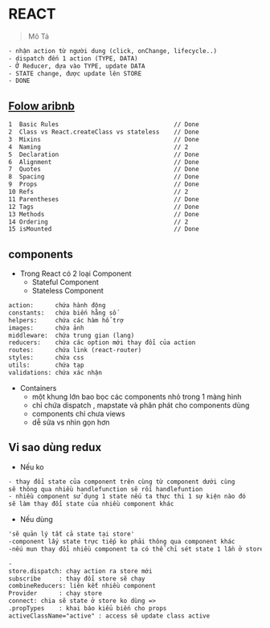 # REACT

> Mô Tả
```html
- nhận action từ người dung (click, onChange, lifecycle..)
- dispatch đến 1 action (TYPE, DATA)
- Ở Reducer, dựa vào TYPE, update DATA
- STATE change, được update lên STORE
- DONE
```

## [Folow aribnb](https://github.com/airbnb/javascript/tree/master/react)
```html
1  Basic Rules                                // Done
2  Class vs React.createClass vs stateless    // Done
3  Mixins                                     // Done
4  Naming                                     // 2
5  Declaration                                // Done
6  Alignment                                  // Done
7  Quotes                                     // Done
8  Spacing                                    // Done
9  Props                                      // Done
10 Refs                                       // 2
11 Parentheses                                // Done
12 Tags                                       // Done
13 Methods                                    // Done
14 Ordering                                   // 2
15 isMounted                                  // Done
```
## components
- Trong React  có 2 loại Component
    + Stateful Component 
    + Stateless Component

```html
action:      chứa hành động
constants:   chứa biến hằng số
helpers:     chứa các hàm hổ trợ
images:      chứa ảnh
middleware:  chứa trung gian (lang)
reducers:    chứa các option mới thay đổi của action 
routes:      chứa link (react-router)
styles:      chứa css
utils:       chứa tạp
validations: chứa xác nhận
```

- Containers
    + một khung lớn bao bọc các components nhỏ trong 1 màng hình
    + chỉ chứa dispatch , mapstate và phân phát cho components dùng
    + components chỉ chưa views
    + dễ sửa vs nhìn gọn hơn

## Vi sao dùng redux
- Nếu ko
```html
- thay đổi state của component trên cùng từ component dưới cùng
sẽ thông qua nhiều handlefunction sẽ rối handlefuntion
- nhiều component sử dụng 1 state nếu ta thực thi 1 sự kiện nào đó 
sẽ làm thay đổi state của nhiều component khác
```
- Nếu dùng
```html
'sẽ quản lý tất cả state tại store'
-component lấy state trực tiếp ko phải thông qua component khác
-nếu mun thay đổi nhiều component ta có thể chỉ sét state 1 lần ở store

-
store.dispatch: chạy action ra store mới
subscribe     : thay đổi store sẽ chạy
combineReducers: liên kết nhiều component
Provider      : chạy store
connect: chia sẽ state ở store ko dùng =>
.propTypes    : khai báo kiểu biến cho props
activeClassName="active" : access sẽ update class active
```